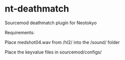 # nt-deathmatch
Sourcemod deathmatch plugin for Neotokyo


Requirements: 

Place medshot04.wav from /hl2/ into the /sound/ folder

Place the keyvalue files in sourcemod/configs/ 

